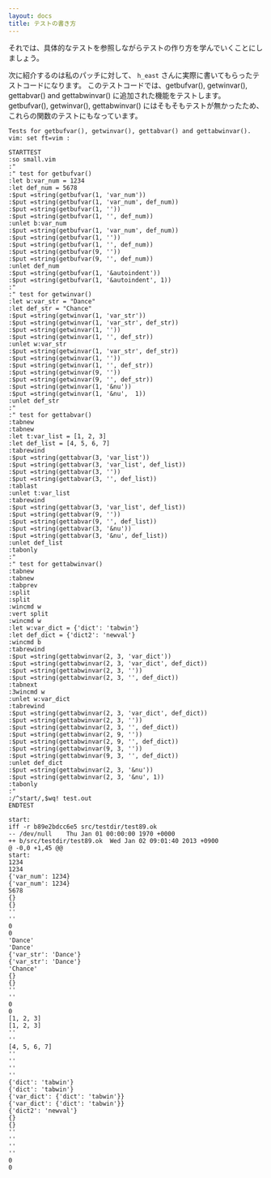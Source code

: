 ```yaml
---
layout: docs
title: テストの書き方
---
```


それでは、具体的なテストを参照しながらテストの作り方を学んでいくことにしましょう。

次に紹介するのは私のパッチに対して、 `h_east` さんに実際に書いてもらったテストコードになります。
このテストコードでは、getbufvar(), getwinvar(), gettabvar() and gettabwinvar() に追加された機能をテストします。
getbufvar(), getwinvar(), gettabwinvar() にはそもそもテストが無かったため、これらの関数のテストにもなっています。

    Tests for getbufvar(), getwinvar(), gettabvar() and gettabwinvar().
    vim: set ft=vim :

    STARTTEST
    :so small.vim
    :"
    :" test for getbufvar()
    :let b:var_num = 1234
    :let def_num = 5678
    :$put =string(getbufvar(1, 'var_num'))
    :$put =string(getbufvar(1, 'var_num', def_num))
    :$put =string(getbufvar(1, ''))
    :$put =string(getbufvar(1, '', def_num))
    :unlet b:var_num
    :$put =string(getbufvar(1, 'var_num', def_num))
    :$put =string(getbufvar(1, ''))
    :$put =string(getbufvar(1, '', def_num))
    :$put =string(getbufvar(9, ''))
    :$put =string(getbufvar(9, '', def_num))
    :unlet def_num
    :$put =string(getbufvar(1, '&autoindent'))
    :$put =string(getbufvar(1, '&autoindent', 1))
    :"
    :" test for getwinvar()
    :let w:var_str = "Dance"
    :let def_str = "Chance"
    :$put =string(getwinvar(1, 'var_str'))
    :$put =string(getwinvar(1, 'var_str', def_str))
    :$put =string(getwinvar(1, ''))
    :$put =string(getwinvar(1, '', def_str))
    :unlet w:var_str
    :$put =string(getwinvar(1, 'var_str', def_str))
    :$put =string(getwinvar(1, ''))
    :$put =string(getwinvar(1, '', def_str))
    :$put =string(getwinvar(9, ''))
    :$put =string(getwinvar(9, '', def_str))
    :$put =string(getwinvar(1, '&nu'))
    :$put =string(getwinvar(1, '&nu',  1))
    :unlet def_str
    :"
    :" test for gettabvar()
    :tabnew
    :tabnew
    :let t:var_list = [1, 2, 3]
    :let def_list = [4, 5, 6, 7]
    :tabrewind
    :$put =string(gettabvar(3, 'var_list'))
    :$put =string(gettabvar(3, 'var_list', def_list))
    :$put =string(gettabvar(3, ''))
    :$put =string(gettabvar(3, '', def_list))
    :tablast
    :unlet t:var_list
    :tabrewind
    :$put =string(gettabvar(3, 'var_list', def_list))
    :$put =string(gettabvar(9, ''))
    :$put =string(gettabvar(9, '', def_list))
    :$put =string(gettabvar(3, '&nu'))
    :$put =string(gettabvar(3, '&nu', def_list))
    :unlet def_list
    :tabonly
    :"
    :" test for gettabwinvar()
    :tabnew
    :tabnew
    :tabprev
    :split
    :split
    :wincmd w
    :vert split
    :wincmd w
    :let w:var_dict = {'dict': 'tabwin'}
    :let def_dict = {'dict2': 'newval'}
    :wincmd b
    :tabrewind
    :$put =string(gettabwinvar(2, 3, 'var_dict'))
    :$put =string(gettabwinvar(2, 3, 'var_dict', def_dict))
    :$put =string(gettabwinvar(2, 3, ''))
    :$put =string(gettabwinvar(2, 3, '', def_dict))
    :tabnext
    :3wincmd w
    :unlet w:var_dict
    :tabrewind
    :$put =string(gettabwinvar(2, 3, 'var_dict', def_dict))
    :$put =string(gettabwinvar(2, 3, ''))
    :$put =string(gettabwinvar(2, 3, '', def_dict))
    :$put =string(gettabwinvar(2, 9, ''))
    :$put =string(gettabwinvar(2, 9, '', def_dict))
    :$put =string(gettabwinvar(9, 3, ''))
    :$put =string(gettabwinvar(9, 3, '', def_dict))
    :unlet def_dict
    :$put =string(gettabwinvar(2, 3, '&nu'))
    :$put =string(gettabwinvar(2, 3, '&nu', 1))
    :tabonly
    :"
    :/^start/,$wq! test.out
    ENDTEST
    
    start:
    iff -r b89e2bdcc6e5 src/testdir/test89.ok
    -- /dev/null	Thu Jan 01 00:00:00 1970 +0000
    ++ b/src/testdir/test89.ok	Wed Jan 02 09:01:40 2013 +0900
    @ -0,0 +1,45 @@
    start:
    1234
    1234
    {'var_num': 1234}
    {'var_num': 1234}
    5678
    {}
    {}
    ''
    ''
    0
    0
    'Dance'
    'Dance'
    {'var_str': 'Dance'}
    {'var_str': 'Dance'}
    'Chance'
    {}
    {}
    ''
    ''
    0
    0
    [1, 2, 3]
    [1, 2, 3]
    ''
    ''
    [4, 5, 6, 7]
    ''
    ''
    ''
    ''
    {'dict': 'tabwin'}
    {'dict': 'tabwin'}
    {'var_dict': {'dict': 'tabwin'}}
    {'var_dict': {'dict': 'tabwin'}}
    {'dict2': 'newval'}
    {}
    {}
    ''
    ''
    ''
    ''
    0
    0
